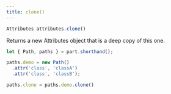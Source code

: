 ```yaml
---
title: clone()
---
```


```js
Attributes attributes.clone()
```

Returns a new Attributes object that is a deep copy of this one.

```js
let { Path, paths } = part.shorthand();

paths.demo = new Path()
  .attr('class', 'classA')
  .attr('class', 'classB');

paths.clone = paths.demo.clone()
```
